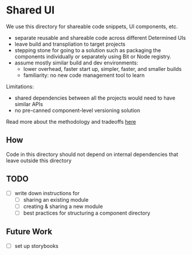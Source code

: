 # Shared UI

We use this directory for shareable code snippets, UI components, etc.

- separate reusable and shareable code across different Determined UIs
- leave build and transpliation to target projects
- stepping stone for going to a solution such as packaging the components
  individually or separately using Bit or Node registry.
- assume mostly similar build and dev environments:
  - lower overhead, faster start up, simpler, faster, and smaller builds
  - familiarity: no new code management tool to learn

Limitations:

- shared dependencies between all the projects would need to have similar APIs
- no pre-canned component-level versioning solution

Read more about the methodology and tradeoffs [here](https://hpe-my.sharepoint.com/:w:/p/hamid_zare/EZh809x5395CrmypPcu8yiUBO4_Pk1cK_MdRnP3bywOLrQ?e=VdccG4)

## How

Code in this directory should not depend on internal dependencies that leave
outside this directory

## TODO

- [ ] write down instructions for
  - [ ] sharing an existing module
  - [ ] creating & sharing a new module
  - [ ] best practices for structuring a component directory

## Future Work

- [ ] set up storybooks
